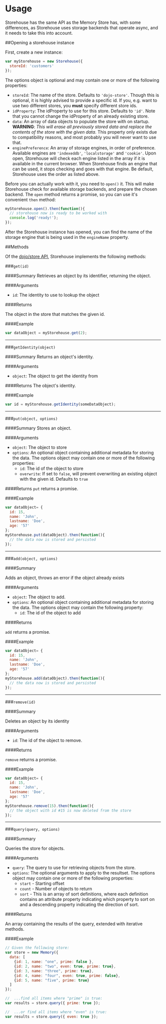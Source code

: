 # Usage

Storehouse has the same API as the Memory Store has, with some differences, as Storehouse uses storage backends that operate async, and it needs to take this into account.

##Opening a storehouse instance

First, create a new instance:

```javascript
var myStorehouse = new Storehouse({
  storeId: 'customers'
});
```

The options object is optional and may contain one or more of the following properties:

* `storeId`: The name of the store. Defaults to `'dojo-store'`. Though this is optional, it is highly advised to provide a specific id. If you, e.g. want to use two different stores, you **must** specify different store ids.
* `idProperty`: The idProperty to use for this store. Defaults to `'id'`. Note that you cannot change the idProperty of an already existing store.
* `data`: An array of data objects to populate the store with on startup. **WARNING**: *This will erase all previously stored data and replace the contents of the store with the given data.* This property only exists due to compatibility reasons, and most probably you will never want to use that.
* `enginePreference`: An array of storage engines, in order of preference. Available engines are `'indexeddb'`, `'localstorage'` and `'cookie'`. Upon open, Storehouse will check each engine listed in the array if it is available in the current browser. When Storehouse finds an engine that can be used, it stops checking and goes with that engine. Be default, Storehouse uses the order as listed above.

Before you can actually work with it, you need to `open()` it. This will make Storehouse check for available storage backends, and prepare the chosen backend. The `open` method returns a promise, so you can use it's convenient `then` method:

```javascript
myStorehouse.open().then(function(){
  // storehouse now is ready to be worked with
  console.log('ready!');
});
```

After the Storehouse instance has opened, you can find the name of the storage engine that is being used in the `engineName` property.

##Methods

Of the [dojo/store API](http://dojotoolkit.org/reference-guide/1.8/dojo/store.html#api), Storehouse implements the following methods:


###`get(id)`

####Summary
Retrieves an object by its identifier, returning the object.

####Arguments

* `id`: The identity to use to lookup the object

####Returns

The object in the store that matches the given id.

####Example

```javascript
var dataObject = myStorehouse.get(2);
```

---

###`getIdentity(object)`

####Summary
Returns an object's identity.

####Arguments
* `object`: The object to get the identity from

####Returns
The object's identity.

####Example

```javascript
var id = myStorehouse.getIdentity(someDataObject);
```

---


###`put(object, options)`

####Summary
Stores an object.

####Arguments

* `object`: The object to store
* `options`: An optional object containing additional metadata for storing the data. The options object may contain one or more of the following properties:
  * `id`: The id of the object to store
  * `overwrite`: If set to `false`, will prevent overwriting an existing object with the given id. Defaults to `true`

####Returns
`put` returns a promise.

####Example

```javascript
var dataObject= {
  id: 15,
  name: 'John',
  lastname: 'Doe',
  age: '57'
};
myStorehouse.put(dataObject).then(function(){
  // the data now is stored and persisted
});
```

---

###`add(object, options)`

####Summary

Adds an object, throws an error if the object already exists

####Arguments

* `object`: The object to add.
* `options`: An optional object containing additional metadata for storing the data. The options object may contain the following property:
  * `id`: The id of the object to add

####Returns

`add` returns a promise.

####Example

```javascript
var dataObject= {
  id: 15,
  name: 'John',
  lastname: 'Doe',
  age: '57'
};
myStorehouse.add(dataObject).then(function(){
  // the data now is stored and persisted
});
```

---

###`remove(id)`

####Summary

Deletes an object by its identity

####Arguments

* `id`: The id of the object to remove.

####Returns

`remove` returns a promise.

####Example

```javascript
var dataObject= {
  id: 15,
  name: 'John',
  lastname: 'Doe',
  age: '57'
};
myStorehouse.remove(15).then(function(){
  // the object with id #15 is now deleted from the store
});
```

---

###`query(query, options)`

####Summary

Queries the store for objects.

####Arguments

* `query`: The query to use for retrieving objects from the store.
* `options`: The optional arguments to apply to the resultset. The options object may contain one or more of the following properties:
  * `start` - Starting offset
  * `count` - Number of objects to return
  * `sort` - This is an array of sort definitions, where each definition contains an attribute property indicating which property to sort on and a descending property indicating the direction of sort.

####Returns

An array containing the results of the query, extended with iterative methods.

####Example

```javascript
// Given the following store:
var store = new Memory({
  data: [
    {id: 1, name: "one", prime: false },
    {id: 2, name: "two", even: true, prime: true},
    {id: 3, name: "three", prime: true},
    {id: 4, name: "four", even: true, prime: false},
    {id: 5, name: "five", prime: true}
  ]
});

//	...find all items where "prime" is true:
var results = store.query({ prime: true });

//	...or find all items where "even" is true:
var results = store.query({ even: true });
```
